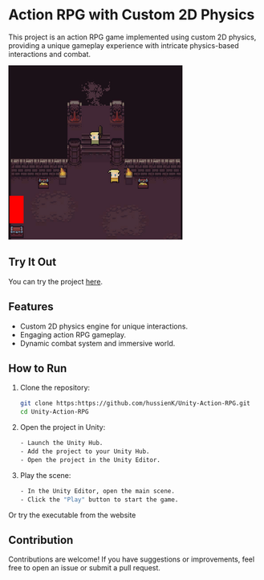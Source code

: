 # Action RPG with Custom 2D Physics

This project is an action RPG game implemented using custom 2D physics, providing a unique gameplay experience with intricate physics-based interactions and combat.

![Action RPG](image.png)

## Try It Out

You can try the project [here](https://hk-studio.itch.io/the-rpg).

## Features

- Custom 2D physics engine for unique interactions.
- Engaging action RPG gameplay.
- Dynamic combat system and immersive world.

## How to Run

1. Clone the repository:
   ```sh
   git clone https:https://github.com/hussienK/Unity-Action-RPG.git
   cd Unity-Action-RPG
2. Open the project in Unity:
   ```sh
   - Launch the Unity Hub.
   - Add the project to your Unity Hub.
   - Open the project in the Unity Editor.
3. Play the scene:
   ```sh
   - In the Unity Editor, open the main scene.
   - Click the "Play" button to start the game.
Or try the executable from the website

## Contribution

Contributions are welcome! If you have suggestions or improvements, feel free to open an issue or submit a pull request.
